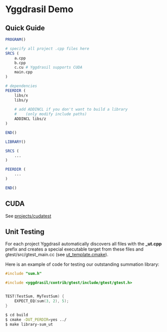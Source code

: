 # Yggdrasil Demo

## Quick Guide

```cmake
PROGRAM()

# specify all project .cpp files here
SRCS (
    a.cpp
    b.cpp
    c.cu # Yggdrasil supports CUDA
    main.cpp
)

# dependencies
PEERDIR (
    libs/x
    libs/y
    
    # add ADDINCL if you don't want to build a library
    #    (only modify include paths)
    ADDINCL libs/z
)

END()
```

```cmake
LIBRARY()

SRCS (
    ...
)

PEERDIR (
    ...
)

END()
```

## CUDA
See [projects/cudatest](https://github.com/drsmithization/yggdrasil_demo/tree/master/projects/cudatest)


## Unit Testing
For each project Yggdrasil automatically discovers all files with the **_ut.cpp** prefix and creates a special executable target from these files and gtest/src/gtest_main.cc (see [ut_template.cmake](https://github.com/drsmithization/yggdrasil/blob/master/cmake/include/ut_template.cmake)). 

Here is an example of code for testing our outstanding summation library:
```C++
#include "sum.h"

#include <yggdrasil/contrib/gtest/include/gtest/gtest.h>


TEST(TestSum, MyTestSum) {
    EXPECT_EQ(sum(3, 2), 5);
}
```

```bash
$ cd build
$ cmake -DUT_PERDIR=yes ../
$ make library-sum_ut
```
